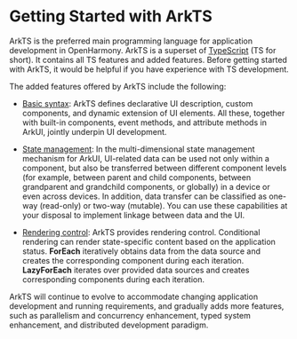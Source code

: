# Getting Started with ArkTS


ArkTS is the preferred main programming language for application development in OpenHarmony. ArkTS is a superset of [TypeScript](https://www.typescriptlang.org/) (TS for short). It contains all TS features and added features. Before getting started with ArkTS, it would be helpful if you have experience with TS development.


The added features offered by ArkTS include the following:


- [Basic syntax](arkts-basic-syntax-overview.md): ArkTS defines declarative UI description, custom components, and dynamic extension of UI elements. All these, together with built-in components, event methods, and attribute methods in ArkUI, jointly underpin UI development.

- [State management](arkts-state-management-overview.md): In the multi-dimensional state management mechanism for ArkUI, UI-related data can be used not only within a component, but also be transferred between different component levels (for example, between parent and child components, between grandparent and grandchild components, or globally) in a device or even across devices. In addition, data transfer can be classified as one-way (read-only) or two-way (mutable). You can use these capabilities at your disposal to implement linkage between data and the UI.

- [Rendering control](arkts-rendering-control-overview.md): ArkTS provides rendering control. Conditional rendering can render state-specific content based on the application status. **ForEach** iteratively obtains data from the data source and creates the corresponding component during each iteration. **LazyForEach** iterates over provided data sources and creates corresponding components during each iteration.


ArkTS will continue to evolve to accommodate changing application development and running requirements, and gradually adds more features, such as parallelism and concurrency enhancement, typed system enhancement, and distributed development paradigm.
